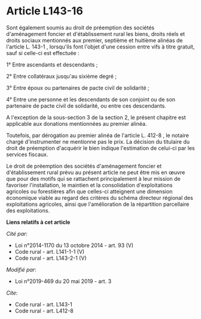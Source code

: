 # Article L143-16

Sont également soumis au droit de préemption des sociétés d'aménagement foncier et d'établissement rural les biens, droits
réels et droits sociaux mentionnés aux premier, septième et huitième alinéas de l'article L. 143-1 , lorsqu'ils font l'objet
d'une cession entre vifs à titre gratuit, sauf si celle-ci est effectuée :

1° Entre ascendants et descendants ;

2° Entre collatéraux jusqu'au sixième degré ;

3° Entre époux ou partenaires de pacte civil de solidarité ;

4° Entre une personne et les descendants de son conjoint ou de son partenaire de pacte civil de solidarité, ou entre ces
descendants.

A l'exception de la sous-section 3 de la section 2, le présent chapitre est applicable aux donations mentionnées au premier
alinéa.

Toutefois, par dérogation au premier alinéa de l'article L. 412-8 , le notaire chargé d'instrumenter ne mentionne pas le
prix. La décision du titulaire du droit de préemption d'acquérir le bien indique l'estimation de celui-ci par les services
fiscaux.

Le droit de préemption des sociétés d'aménagement foncier et d'établissement rural prévu au présent article ne peut être mis
en œuvre que pour des motifs qui se rattachent principalement à leur mission de favoriser l'installation, le maintien et la
consolidation d'exploitations agricoles ou forestières afin que celles-ci atteignent une dimension économique viable au
regard des critères du schéma directeur régional des exploitations agricoles, ainsi que l'amélioration de la répartition
parcellaire des exploitations.

**Liens relatifs à cet article**

_Cité par_:

  - Loi n°2014-1170 du 13 octobre 2014 - art. 93 (V)
  - Code rural - art. L141-1-1 (V)
  - Code rural - art. L143-2-1 (V)

_Modifié par_:

  - Loi n°2019-469 du 20 mai 2019 - art. 3

_Cite_:

  - Code rural - art. L143-1
  - Code rural - art. L412-8
